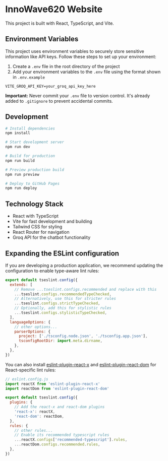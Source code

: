 # InnoWave620 Website

This project is built with React, TypeScript, and Vite.

## Environment Variables

This project uses environment variables to securely store sensitive information like API keys. Follow these steps to set up your environment:

1. Create a `.env` file in the root directory of the project
2. Add your environment variables to the `.env` file using the format shown in `.env.example`

```
VITE_GROQ_API_KEY=your_groq_api_key_here
```

**Important:** Never commit your `.env` file to version control. It's already added to `.gitignore` to prevent accidental commits.

## Development

```bash
# Install dependencies
npm install

# Start development server
npm run dev

# Build for production
npm run build

# Preview production build
npm run preview

# Deploy to GitHub Pages
npm run deploy
```

## Technology Stack

- React with TypeScript
- Vite for fast development and building
- Tailwind CSS for styling
- React Router for navigation
- Groq API for the chatbot functionality

## Expanding the ESLint configuration

If you are developing a production application, we recommend updating the configuration to enable type-aware lint rules:

```js
export default tseslint.config({
  extends: [
    // Remove ...tseslint.configs.recommended and replace with this
    ...tseslint.configs.recommendedTypeChecked,
    // Alternatively, use this for stricter rules
    ...tseslint.configs.strictTypeChecked,
    // Optionally, add this for stylistic rules
    ...tseslint.configs.stylisticTypeChecked,
  ],
  languageOptions: {
    // other options...
    parserOptions: {
      project: ['./tsconfig.node.json', './tsconfig.app.json'],
      tsconfigRootDir: import.meta.dirname,
    },
  },
})
```

You can also install [eslint-plugin-react-x](https://github.com/Rel1cx/eslint-react/tree/main/packages/plugins/eslint-plugin-react-x) and [eslint-plugin-react-dom](https://github.com/Rel1cx/eslint-react/tree/main/packages/plugins/eslint-plugin-react-dom) for React-specific lint rules:

```js
// eslint.config.js
import reactX from 'eslint-plugin-react-x'
import reactDom from 'eslint-plugin-react-dom'

export default tseslint.config({
  plugins: {
    // Add the react-x and react-dom plugins
    'react-x': reactX,
    'react-dom': reactDom,
  },
  rules: {
    // other rules...
    // Enable its recommended typescript rules
    ...reactX.configs['recommended-typescript'].rules,
    ...reactDom.configs.recommended.rules,
  },
})
```
